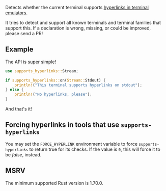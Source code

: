 Detects whether the current terminal supports [hyperlinks in terminal
emulators](https://gist.github.com/egmontkob/eb114294efbcd5adb1944c9f3cb5feda).

It tries to detect and support all known terminals and terminal families that
support this. If a declaration is wrong, missing, or could be improved, please
send a PR!

## Example

The API is super simple!

```rust
use supports_hyperlinks::Stream;

if supports_hyperlinks::on(Stream::Stdout) {
    println!("This terminal supports hyperlinks on stdout");
} else {
    println!("No hyperlinks, please");
}
```

And that's it!

## Forcing hyperlinks in tools that use `supports-hyperlinks`

You may set the `FORCE_HYPERLINK` environment variable to force
`supports-hyperlinks` to return true for its checks. If the value is `0`, this
will force it to be _false_, instead.

## MSRV

The minimum supported Rust version is 1.70.0.
